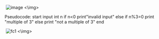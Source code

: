 <img> ![image](https://github.com/user-attachments/assets/4a2dea9e-79a6-4ea6-aa51-66b0ea94cbf8) <\img>

Pseudocode:
start
input int n
if n<0 
  print"invalid input"
else if n%3=0
  print "multiple of 3"
else 
  print "not a multiple of 3"
end

 <img> ![fc1](https://github.com/user-attachments/assets/c52e3801-2db6-484b-b7c2-8383b248cfe5) <\img>
